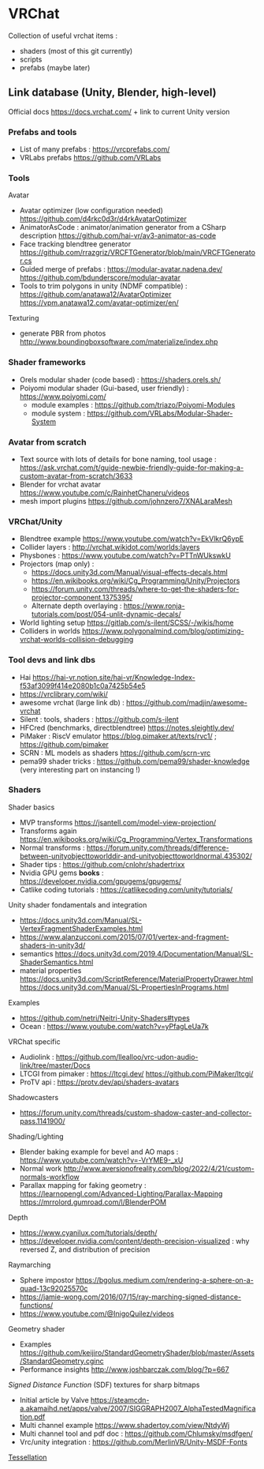 # VRChat
Collection of useful vrchat items :
- shaders (most of this git currently)
- scripts
- prefabs (maybe later)

## Link database (Unity, Blender, high-level)

Official docs https://docs.vrchat.com/ + link to current Unity version

### Prefabs and tools
- List of many prefabs : https://vrcprefabs.com/
- VRLabs prefabs https://github.com/VRLabs

### Tools
Avatar
- Avatar optimizer (low configuration needed) https://github.com/d4rkc0d3r/d4rkAvatarOptimizer
- AnimatorAsCode : animator/animation generator from a CSharp description https://github.com/hai-vr/av3-animator-as-code
- Face tracking blendtree generator https://github.com/rrazgriz/VRCFTGenerator/blob/main/VRCFTGenerator.cs
- Guided merge of prefabs : https://modular-avatar.nadena.dev/ https://github.com/bdunderscore/modular-avatar
- Tools to trim polygons in unity (NDMF compatible) : https://github.com/anatawa12/AvatarOptimizer https://vpm.anatawa12.com/avatar-optimizer/en/ 

Texturing
- generate PBR from photos http://www.boundingboxsoftware.com/materialize/index.php

### Shader frameworks
- Orels modular shader (code based) : https://shaders.orels.sh/
- Poiyomi modular shader (Gui-based, user friendly) : https://www.poiyomi.com/
    - module examples : https://github.com/triazo/Poiyomi-Modules
    - module system : https://github.com/VRLabs/Modular-Shader-System

### Avatar from scratch
- Text source with lots of details for bone naming, tool usage : https://ask.vrchat.com/t/guide-newbie-friendly-guide-for-making-a-custom-avatar-from-scratch/3633
- Blender for vrchat avatar https://www.youtube.com/c/RainhetChaneru/videos
- mesh import plugins https://github.com/johnzero7/XNALaraMesh

### VRChat/Unity
- Blendtree example https://www.youtube.com/watch?v=EkVlkrQ6ypE
- Collider layers : http://vrchat.wikidot.com/worlds:layers
- Physbones : https://www.youtube.com/watch?v=PTTnWUkswkU
- Projectors (map only) :
    - https://docs.unity3d.com/Manual/visual-effects-decals.html
    - https://en.wikibooks.org/wiki/Cg_Programming/Unity/Projectors
    - https://forum.unity.com/threads/where-to-get-the-shaders-for-projector-component.1375395/
    - Alternate depth overlaying : https://www.ronja-tutorials.com/post/054-unlit-dynamic-decals/
- World lighting setup https://gitlab.com/s-ilent/SCSS/-/wikis/home
- Colliders in worlds https://www.polygonalmind.com/blog/optimizing-vrchat-worlds-collision-debugging

### Tool devs and link dbs
- Hai https://hai-vr.notion.site/hai-vr/Knowledge-Index-f53af3099f414e2080b1c0a7425b54e5
- https://vrclibrary.com/wiki/
- awesome vrchat (large link db) : https://github.com/madjin/awesome-vrchat
- Silent : tools, shaders : https://github.com/s-ilent
- HFCred (benchmarks, directblendtree) https://notes.sleightly.dev/
- PiMaker : RiscV emulator https://blog.pimaker.at/texts/rvc1/ ; https://github.com/pimaker
- SCRN : ML models as shaders https://github.com/scrn-vrc
- pema99 shader tricks : https://github.com/pema99/shader-knowledge (very interesting part on instancing !)

### Shaders
Shader basics
- MVP transforms https://jsantell.com/model-view-projection/
- Transforms again https://en.wikibooks.org/wiki/Cg_Programming/Vertex_Transformations
- Normal transforms : https://forum.unity.com/threads/difference-between-unityobjecttoworlddir-and-unityobjecttoworldnormal.435302/
- Shader tips : https://github.com/cnlohr/shadertrixx
- Nvidia GPU gems **books** : https://developer.nvidia.com/gpugems/gpugems/
- Catlike coding tutorials : https://catlikecoding.com/unity/tutorials/

Unity shader fondamentals and integration
- https://docs.unity3d.com/Manual/SL-VertexFragmentShaderExamples.html
- https://www.alanzucconi.com/2015/07/01/vertex-and-fragment-shaders-in-unity3d/
- semantics https://docs.unity3d.com/2019.4/Documentation/Manual/SL-ShaderSemantics.html
- material properties https://docs.unity3d.com/ScriptReference/MaterialPropertyDrawer.html https://docs.unity3d.com/Manual/SL-PropertiesInPrograms.html

Examples
- https://github.com/netri/Neitri-Unity-Shaders#types
- Ocean : https://www.youtube.com/watch?v=yPfagLeUa7k

VRChat specific
- Audiolink : https://github.com/llealloo/vrc-udon-audio-link/tree/master/Docs
- LTCGI from pimaker : https://ltcgi.dev/ https://github.com/PiMaker/ltcgi/
- ProTV api : https://protv.dev/api/shaders-avatars 

Shadowcasters
- https://forum.unity.com/threads/custom-shadow-caster-and-collector-pass.1141900/

Shading/Lighting
- Blender baking example for bevel and AO maps : https://www.youtube.com/watch?v=-VrYME9-_xU
- Normal work http://www.aversionofreality.com/blog/2022/4/21/custom-normals-workflow
- Parallax mapping for faking geometry : https://learnopengl.com/Advanced-Lighting/Parallax-Mapping https://mrrolord.gumroad.com/l/BlenderPOM 

Depth
- https://www.cyanilux.com/tutorials/depth/
- https://developer.nvidia.com/content/depth-precision-visualized : why reversed Z, and distribution of precision

Raymarching
- Sphere impostor https://bgolus.medium.com/rendering-a-sphere-on-a-quad-13c92025570c
- https://jamie-wong.com/2016/07/15/ray-marching-signed-distance-functions/
- https://www.youtube.com/@InigoQuilez/videos

Geometry shader
- Examples https://github.com/keijiro/StandardGeometryShader/blob/master/Assets/StandardGeometry.cginc
- Performance insights http://www.joshbarczak.com/blog/?p=667

*Signed Distance Function* (SDF) textures for sharp bitmaps
- Initial article by Valve https://steamcdn-a.akamaihd.net/apps/valve/2007/SIGGRAPH2007_AlphaTestedMagnification.pdf
- Multi channel example https://www.shadertoy.com/view/NtdyWj
- Multi channel tool and pdf doc : https://github.com/Chlumsky/msdfgen/
- Vrc/unity integration : https://github.com/MerlinVR/Unity-MSDF-Fonts

[Tessellation](shaders/geometry_augmentation/Readme.md)
